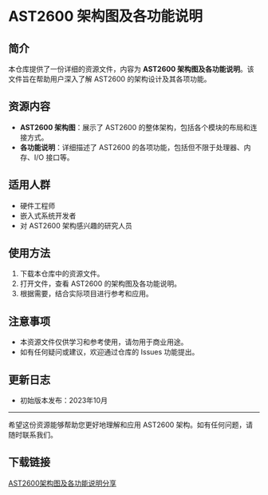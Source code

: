 # AST2600 架构图及各功能说明

## 简介
本仓库提供了一份详细的资源文件，内容为 **AST2600 架构图及各功能说明**。该文件旨在帮助用户深入了解 AST2600 的架构设计及其各项功能。

## 资源内容
- **AST2600 架构图**：展示了 AST2600 的整体架构，包括各个模块的布局和连接方式。
- **各功能说明**：详细描述了 AST2600 的各项功能，包括但不限于处理器、内存、I/O 接口等。

## 适用人群
- 硬件工程师
- 嵌入式系统开发者
- 对 AST2600 架构感兴趣的研究人员

## 使用方法
1. 下载本仓库中的资源文件。
2. 打开文件，查看 AST2600 的架构图及各功能说明。
3. 根据需要，结合实际项目进行参考和应用。

## 注意事项
- 本资源文件仅供学习和参考使用，请勿用于商业用途。
- 如有任何疑问或建议，欢迎通过仓库的 Issues 功能提出。

## 更新日志
- 初始版本发布：2023年10月

---

希望这份资源能够帮助您更好地理解和应用 AST2600 架构。如有任何问题，请随时联系我们。

## 下载链接

[AST2600架构图及各功能说明分享](https://pan.quark.cn/s/f0a749b2d76c)